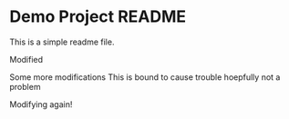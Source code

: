 # Demo Project README

This is a simple readme file. 

Modified

Some more modifications
This is bound to cause trouble
hoepfully not a problem

Modifying again!